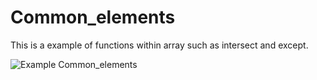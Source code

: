 # Common_elements
This is a example of functions within array such as intersect and except.

![Example Common_elements](https://user-images.githubusercontent.com/9131084/233799887-62aeb4d8-bdb4-433e-96b4-e10e68cf2b78.PNG)
